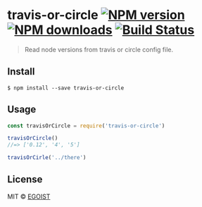 # travis-or-circle [![NPM version](https://img.shields.io/npm/v/travis-or-circle.svg)](https://npmjs.com/package/travis-or-circle) [![NPM downloads](https://img.shields.io/npm/dm/travis-or-circle.svg)](https://npmjs.com/package/travis-or-circle) [![Build Status](https://img.shields.io/circleci/project/egoist/travis-or-circle/master.svg)](https://circleci.com/gh/egoist/travis-or-circle) 

> Read node versions from travis or circle config file.

## Install

```
$ npm install --save travis-or-circle
```

## Usage

```js
const travisOrCircle = require('travis-or-circle')

travisOrCircle()
//=> ['0.12', '4', '5']

travisOrCirle('../there')
```

## License

MIT © [EGOIST](https://github.com/egoist)
